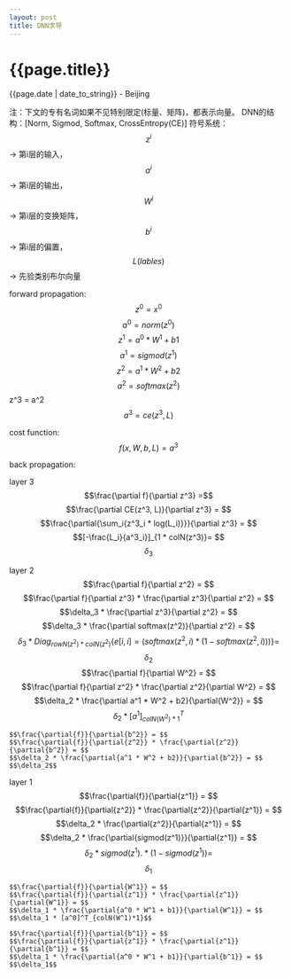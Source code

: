 ```yaml
---
layout: post
title: DNN求导
---
```


{{page.title}}
==============

<p class="meta">{{page.date | date_to_string}} - Beijing</p>

注：下文的专有名词如果不见特别限定(标量、矩阵)，都表示向量。
DNN的结构：[Norm, Sigmod, Softmax, CrossEntropy(CE)]
符号系统：$$z^i$$ -> 第i层的输入，$$a^i$$ -> 第i层的输出，$$W^i$$ -> 第i层的变换矩阵，$$b^i$$ -> 第i层的偏置，$$L(lables)$$ -> 先验类别布尔向量

forward propagation:
    $$z^0 = x^0$$
    $$a^0 = norm(z^0)$$
    $$z^1 = a^0 * W^1 + b1$$
    $$a^1 = sigmod(z^1)$$
    $$z^2 = a^1 * W^2 + b2$$
    $$a^2 = softmax(z^2)
    $$z^3 = a^2
    $$a^3 = ce(z^3, L)$$

cost function: 
    $$f(x, W, b, L) = a^3 $$

back propagation:

layer 3
    $$\frac{\partial f}{\partial z^3} =$$
    $$\frac{\partial CE(z^3, L)}{\partial z^3} = $$
    $$\frac{\partial{\sum_i{z^3_i * log(L_i)}}}{\partial z^3} = $$
    $$[-\frac{L_i}{a^3_i}]_{1 * colN(z^3)}= $$
    $$\delta_3$$

layer 2
    $$\frac{\partial f}{\partial z^2} = $$
    $$\frac{\partial f}{\partial z^3} * \frac{\partial z^3}{\partial z^2} = $$
    $$\delta_3 * \frac{\partial z^3}{\partial z^2} = $$
    $$\delta_3 * \frac{\partial softmax(z^2)}{\partial z^2} = $$
    $$\delta_3 * Diag_{rowN(z^2) * colN(z^2)} \{e[i, i] = (softmax(z^2, i) * (1 - softmax(z^2, i)))\} = $$
    $$\delta_2$$
    $$\frac{\partial f}{\partial W^2} = $$
    $$\frac{\partial f}{\partial z^2} * \frac{\partial z^2}{\partial W^2} = $$
    $$\delta_2 * \frac{\partial a^1 * W^2 + b2}{\partial{W^2}} = $$
    $$\delta_2 * [a^1]^T_{colN(W^2)*1}$$

    $$\frac{\partial{f}}{\partial{b^2}} = $$
    $$\frac{\partial{f}}{\partial{z^2}} * \frac{\partial{z^2}}{\partial{b^2}} = $$
    $$\delta_2 * \frac{\partial{a^1 * W^2 + b2}}{\partial{b^2}} = $$
    $$\delta_2$$

layer 1
    $$\frac{\partial{f}}{\partial{z^1}} = $$
    $$\frac{\partial{f}}{\partial{z^2}} * \frac{\partial{z^2}}{\partial{z^1}} = $$
    $$\delta_2 * \frac{\partial{z^2}}{\partial{z^1}} = $$
    $$\delta_2 * \frac{\partial{sigmod(z^1)}}{\partial{z^1}} = $$
    $$\delta_2 * sigmod(z^1) .* (1 - sigmod(z^1)) = $$
    $$\delta_1$$

    $$\frac{\partial{f}}{\partial{W^1}} = $$
    $$\frac{\partial{f}}{\partial{z^1}} * \frac{\partial{z^1}}{\partial{W^1}} = $$
    $$\delta_1 * \frac{\partial{a^0 * W^1 + b1}}{\partial{W^1}} = $$
    $$\delta_1 * [a^0]^T_{colN(W^1)*1}$$

    $$\frac{\partial{f}}{\partial{b^1}} = $$
    $$\frac{\partial{f}}{\partial{z^1}} * \frac{\partial{z^1}}{\partial{b^1}} = $$
    $$\delta_1 * \frac{\partial{a^0 * W^1 + b1}}{\partial{b^1}} = $$
    $$\delta_1$$
